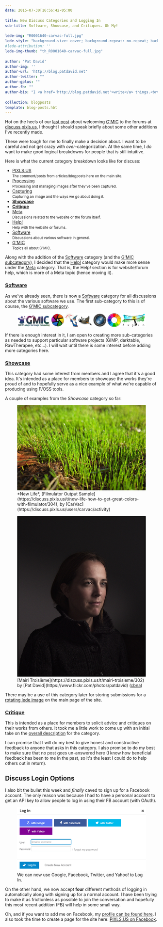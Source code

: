```yaml
---
date: 2015-07-30T16:56:42-05:00

title: New Discuss Categories and Logging In
sub-title: Software, Showcase, and Critiques. Oh My!

lede-img: "R0001640-carvac-full.jpg"
lede-style: "background-size: cover; background-repeat: no-repeat; background-color: white;"
#lede-attribution: ''
lede-img-thumb: "th_R0001640-carvac-full.jpg"

author: 'Pat David'
author-img: ''
author-url: 'http://blog.patdavid.net'
author-twitter: ""
author-gplus: ""
author-fb: ""
author-bio: "I <a href='http://blog.patdavid.net'>write</a> things.<br>I <a href='http://www.flickr.com/photos/patdavid'>photograph</a> things.<br>Sometimes they <a href='//pixls.us'>meet</a>."

collection: blogposts 
template: blog-posts.hbt
---
```


Hot on the heels of our [last post] about welcoming [G'MIC] to the forums at [discuss.pixls.us], I thought I should speak briefly about some other additions I've recently made.

These were tough for me to finally make a decision about.
I want to be careful and not get crazy with *over*-categorization.
At the same time, I *do* want to make good logical breakdowns for people that is still intuitive.

<!-- more -->
Here is what the current category breakdown looks like for discuss:

* [PIXLS.US](https://discuss.pixls.us/c/pixls-us)  
<small>The comment/posts from articles/blogposts here on the main site.</small>
* [Processing](https://discuss.pixls.us/c/processing)  
<small>Processing and managing images after they've been captured.</small>
* [Capturing](https://discuss.pixls.us/c/capturing)  
<small>Capturing an image and the ways we go about doing it.</small>
* [**Showcase**](https://discuss.pixls.us/c/showcase)  
* [**Critique**](https://discuss.pixls.us/c/critique)  
* [Meta](https://discuss.pixls.us/c/meta)  
<small>Discussions related to the website or the forum itself.</small>
 * [Help!]  
    <small>Help with the website or forums.</small>
* [Software]  
<small>Discussions about various software in general.</small>
 * [G'MIC](//discuss.pixls.us/c/software/gmic)  
    <small>Topics all about G'MIC.</small>

Along with the addition of the [Software] category (and the [G'MIC subcategory]), I decided that the [Help!] category would make more sense under the [Meta] category.
That is, the Help! section is for website/forum help, which is more of a Meta topic (hence moving it).


### [Software](https://discuss.pixls.us/c/software)

As we've already seen, there is now a [Software] category for all discussions about the various software we use.
The first sub-category to this is of course, the [G'MIC subcategory].

<figure>
<img src="projects2.jpg" alt="F/OSS Project Logos" />
</figure>

If there is enough interest in it, I am open to creating more sub-categories as needed to support particular software projects (GIMP, darktable, RawTherapee, etc...).
I will wait until there is some interest before adding more categories here.



### [Showcase](https://discuss.pixls.us/c/showcase)

This category had some interest from members and I agree that it's a good idea.
It's intended as a place for members to showcase the works they're proud of and to hopefully serve as a nice example of what we're capable of producing using F/OSS tools.

A couple of examples from the *Showcase* category so far:

<figure>
<img src='R0001640-carvac.jpg' alt='Filmulator Output Example, by Carlo Vaccari'>
<figcaption>
*New Life*, [Filmulator Output Sample](https://discuss.pixls.us/t/new-life-how-to-get-great-colors-with-filmulator/304), by [CarVac](https://discuss.pixls.us/users/carvac/activity)
</figcaption>
</figure>

<figure>
<img src='Mairi-Troisieme.jpg' alt='Mairi Troisieme, by Pat David'>
<figcaption>
[Mairi Troisième](https://discuss.pixls.us/t/mairi-troisieme/302) by [Pat David](https://www.flickr.com/photos/patdavid) (<a href='https://creativecommons.org/licenses/by-nc-sa/2.0/' class='cc'>cbna</a>)
</figcaption>
</figure>

There may be a use of this category later for storing submissions for a [rotating lede image] on the main page of the site.



### [Critique](https://discuss.pixls.us/c/critique)

This is intended as a place for members to solicit advice and critiques on their works from others.
It took me a little work to come up with an initial take on the [overall description] for the category.

I can promise that I will do my best to give honest and constructive feedback to anyone that asks in this category.
I also promise to do my best to make sure that no post goes un-answered here (I know how beneficial feedback has been to me in the past, so it's the least I could do to help others out in return).


## Discuss Login Options

I also bit the bullet this week and _finally_ caved to sign up for a Facebook account.
The only reason was because I had to have a personal account to get an API key to allow people to log in using their FB account (with OAuth).

<figure>
<img src='discuss-logins.png' alt='dicuss.pixls.us login options'>
<figcaption>
We can now use Google, Facebook, Twitter, and Yahoo! to Log In.
</figcaption>
</figure>


On the other hand, we now accept **four** different methods of logging in automatically along with signing up for a normal account.
I have been trying to make it as frictionless as possible to join the conversation and hopefully this most recent addition (FB) will help in some small way.

Oh, and if you want to add me on Facebook, my [profile can be found here](https://www.facebook.com/profile.php?id=100009722205862).
I also took the time to create a page for the site here: [PIXLS.US on Facebook](https://www.facebook.com/PIXLSUS).


[last post]: /blog/2015/07/welcome-g-mic/
[G'MIC]: http://gmic.eu
[discuss.pixls.us]: //discuss.pixls.us
[G'MIC subcategory]: //discuss.pixls.us/c/software/gmic
[Software]: https://discuss.pixls.us/c/software
[Help!]: https://discuss.pixls.us/c/meta/help
[Meta]: https://discuss.pixls.us/c/meta
[rotating lede image]: https://discuss.pixls.us/t/poll-main-site-frontpage-lede/244/7
[overall description]: https://discuss.pixls.us/t/about-the-critique-category/309
